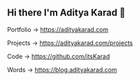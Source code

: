 ## Hi there I'm Aditya Karad 👋
Portfolio → https://adityakarad.com

Projects → https://adityakarad.com/projects

Code → https://github.com/itsKarad

Words → https://blog.adityakarad.com

<!--
**adityakarad17/adityakarad17** is a ✨ _special_ ✨ repository because its `README.md` (this file) appears on your GitHub profile.

Here are some ideas to get you started:

- 🔭 I’m currently working on ...
- 🌱 I’m currently learning ...
- 👯 I’m looking to collaborate on ...
- 🤔 I’m looking for help with ...
- 💬 Ask me about ...
- 📫 How to reach me: ...
- 😄 Pronouns: ...
- ⚡ Fun fact: ...
-->
